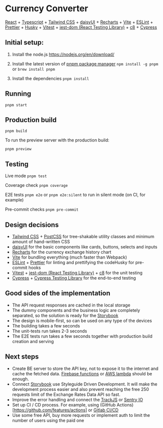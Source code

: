 # Currency Converter

[React](https://reactjs.org) + [Typescript](https://www.typescriptlang.org) + [Tailwind CSS](https://tailwindcss.com) + [daisyUI](https://daisyui.com) + [Recharts](https://recharts.org) + [Vite](https://vitejs.dev) + [ESLint](https://eslint.org) + [Prettier](https://prettier.io) + [Husky](https://github.com/typicode/husky) + [Vitest](https://vitest.dev) + [jest-dom (React Testing Library)](https://github.com/testing-library/jest-dom) + [c8](https://github.com/bcoe/c8) + [Cypress](https://www.cypress.io)

## Initial setup:

1. Install the node.js
   https://nodejs.org/en/download/

2. Install the latest version of [pnpm package manager](https://pnpm.io/installation#using-npm)
   `npm install -g pnpm` or `brew install pnpm`

3. Install the dependencies
   `pnpm install`

## Running

`pnpm start`

## Production build

`pnpm build`

To run the preview server with the production build:

`pnpm preview`

## Testing

Live mode
`pnpm test`

Coverage check
`pnpm coverage`

E2E tests
`pnpm e2e`
or
`pnpm e2e:silent` to run in silent mode (on CI, for example)

Pre-commit checks
`pnpm pre-commit`

## Design decisions

- [Tailwind CSS](https://tailwindcss.com) + [PostCSS](http://postcss.org) for tree-shakable utility classes and minimum amount of hand-written CSS
- [daisyUI](https://daisyui.com) for the basic components like cards, buttons, selects and inputs
- [Recharts](https://recharts.org) for the currency exchange history chart
- [Vite](https://vitejs.dev) for bundling everything (much faster than Webpack)
- [ESLint](http://eslint.org) + [Prettier](http://prettier.io) for linting and prettifying the codeHusky for pre-commit hooks
- [Vitest](http://vitest.dev) + [jest-dom (React Testing Library)](https://github.com/testing-library/jest-dom) + [c8](https://github.com/bcoe/c8) for the unit testing
- [Cypress](http://cypress.io) + [Cypress Testing Library](https://testing-library.com/docs/cypress-testing-library/intro/) for the end-to-end testing

## Good sides of the implementation

- The API request responses are cached in the local storage
- The dummy components and the business logic are completely separated, so the solution is ready for the [Storybook](http://storybook.js.org)
- The design is mobile-first, so can be used on any type of the devices
- The building takes a few seconds
- The unit-tests run takes 2-3 seconds
- The E2E tests run takes a few seconds together with production build creation and serving

## Next steps

- Create BE server to store the API key, not to expose it to the internet and cache the fetched data. [Firebase functions](https://firebase.google.com/docs/functions) or [AWS lambda](https://docs.aws.amazon.com/lambda/latest/dg/welcome.html) should be enough.
- Connect [Storybook](http://storybook.js.org) use Styleguide Driven Development. It will make the development process easier and also prevent reaching the free 250 requests limit of the Exchange Rates Data API so fast.
- Improve the error handling and connect the [TrackJS](https://trackjs.com) or [Sentry IO](http://sentry.io)
- Set up CI / CD process. For example, using (GitHub Actions)[https://github.com/features/actions] or [Gitlab CI/CD](https://docs.gitlab.com/ee/ci/)
- Use some free API, buy more requests or implement auth to limit the number of users using the paid one
